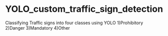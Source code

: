 # YOLO_custom_traffic_sign_detection
Classifying Traffic signs into four classes using YOLO
1)Prohibitory
2)Danger
3)Mandatory
4)Other
